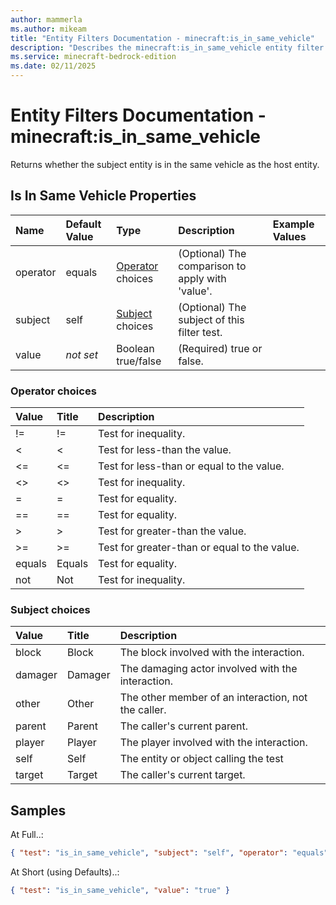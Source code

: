 ```yaml
---
author: mammerla
ms.author: mikeam
title: "Entity Filters Documentation - minecraft:is_in_same_vehicle"
description: "Describes the minecraft:is_in_same_vehicle entity filter element"
ms.service: minecraft-bedrock-edition
ms.date: 02/11/2025 
---
```


# Entity Filters Documentation - minecraft:is_in_same_vehicle

Returns whether the subject entity is in the same vehicle as the host entity.


## Is In Same Vehicle Properties

|Name       |Default Value |Type |Description |Example Values |
|:----------|:-------------|:----|:-----------|:------------- |
| operator | equals | [Operator](#operator-choices) choices | (Optional) The comparison to apply with 'value'. |  | 
| subject | self | [Subject](#subject-choices) choices | (Optional) The subject of this filter test. |  | 
| value | *not set* | Boolean true/false | (Required) true or false. |  | 

### Operator choices

|Value       |Title |Description |
|:-----------|:-----|:-----------|
| != | != | Test for inequality.|
| < | < | Test for less-than the value.|
| <= | <= | Test for less-than or equal to the value.|
| <> | <> | Test for inequality.|
| = | = | Test for equality.|
| == | == | Test for equality.|
| > | > | Test for greater-than the value.|
| >= | >= | Test for greater-than or equal to the value.|
| equals | Equals | Test for equality.|
| not | Not | Test for inequality.|

### Subject choices

|Value       |Title |Description |
|:-----------|:-----|:-----------|
| block | Block | The block involved with the interaction.|
| damager | Damager | The damaging actor involved with the interaction.|
| other | Other | The other member of an interaction, not the caller.|
| parent | Parent | The caller's current parent.|
| player | Player | The player involved with the interaction.|
| self | Self | The entity or object calling the test|
| target | Target | The caller's current target.|

## Samples

At Full..: 

```json
{ "test": "is_in_same_vehicle", "subject": "self", "operator": "equals", "value": "true" }
```

At Short (using Defaults)..: 

```json
{ "test": "is_in_same_vehicle", "value": "true" }
```

